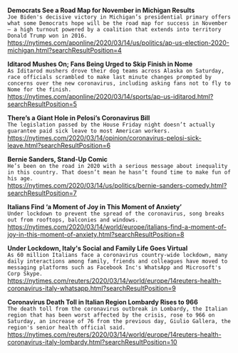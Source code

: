 **Democrats See a Road Map for November in Michigan Results**\
`Joe Biden's decisive victory in Michigan’s presidential primary offers what some Democrats hope will be the road map for success in November — a high turnout powered by a coalition that extends into territory Donald Trump won in 2016.`\
https://nytimes.com/aponline/2020/03/14/us/politics/ap-us-election-2020-michigan.html?searchResultPosition=4

**Iditarod Mushes On; Fans Being Urged to Skip Finish in Nome**\
`As Iditarod mushers drove their dog teams across Alaska on Saturday, race officials scrambled to make last minute changes prompted by concerns over the new coronavirus, including asking fans not to fly to Nome for the finish.`\
https://nytimes.com/aponline/2020/03/14/sports/ap-us-iditarod.html?searchResultPosition=5

**There’s a Giant Hole in Pelosi’s Coronavirus Bill**\
`The legislation passed by the House Friday night doesn’t actually guarantee paid sick leave to most American workers.`\
https://nytimes.com/2020/03/14/opinion/coronavirus-pelosi-sick-leave.html?searchResultPosition=6

**Bernie Sanders, Stand-Up Comic**\
`He’s been on the road in 2020 with a serious message about inequality in this country. That doesn’t mean he hasn’t found time to make fun of his age.`\
https://nytimes.com/2020/03/14/us/politics/bernie-sanders-comedy.html?searchResultPosition=7

**Italians Find ‘a Moment of Joy in This Moment of Anxiety’**\
`Under lockdown to prevent the spread of the coronavirus, song breaks out from rooftops, balconies and windows.`\
https://nytimes.com/2020/03/14/world/europe/italians-find-a-moment-of-joy-in-this-moment-of-anxiety.html?searchResultPosition=8

**Under Lockdown, Italy's Social and Family Life Goes Virtual**\
`As 60 million Italians face a coronavirus country-wide lockdown, many daily interactions among family, friends and colleagues have moved to messaging platforms such as Facebook Inc's WhatsApp and Microsoft's Corp Skype.`\
https://nytimes.com/reuters/2020/03/14/world/europe/14reuters-health-coronavirus-italy-whatsapp.html?searchResultPosition=9

**Coronavirus Death Toll in Italian Region Lombardy Rises to 966**\
`The death toll from the coronavirus outbreak in Lombardy, the Italian region that has been worst affected by the crisis, rose to 966 on Saturday, an increase of 76 from the previous day, Giulio Gallera, the region's senior health official said.`\
https://nytimes.com/reuters/2020/03/14/world/europe/14reuters-health-coronavirus-italy-lombardy.html?searchResultPosition=10

